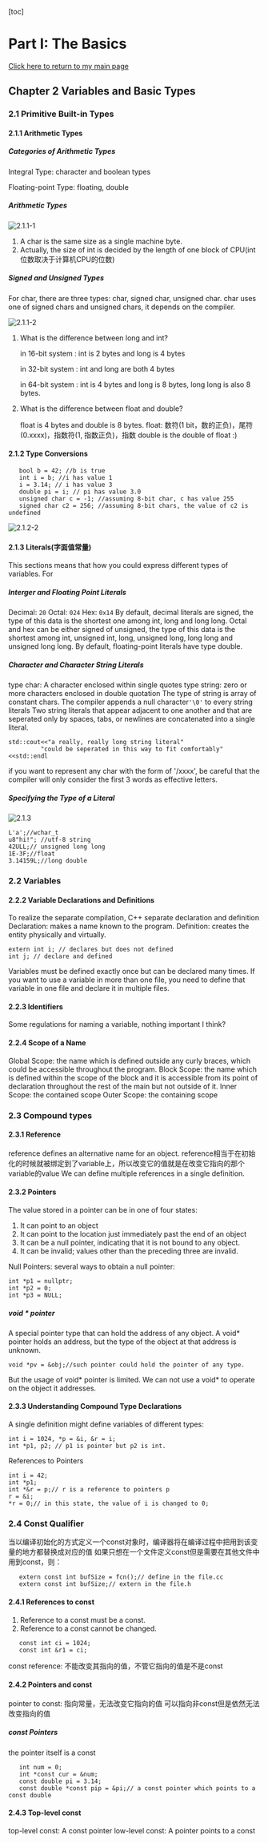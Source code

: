 [toc]
# Part I: The Basics

<a href="../Menu.md">Click here to return to my main page</a>

## Chapter 2 Variables and Basic Types

### 2.1 Primitive Built-in Types

#### 2.1.1 Arithmetic Types

##### Categories of Arithmetic Types

Integral Type: character and boolean types

Floating-point Type: floating, double

##### Arithmetic Types

![2.1.1-1](2.1.1-1.png)

1. A char is the same size as a single machine byte.
2. Actually, the size of int is decided by the length of one block of CPU(int位数取决于计算机CPU的位数)

##### Signed and Unsigned Types

For char, there are three types: char, signed char, unsigned char. char uses one of signed chars and unsigned chars, it depends on the compiler.

![2.1.1-2](2.1.1-2.png)

1. What is the difference between long and int?

   in 16-bit system : int is 2 bytes and long is 4 bytes

   in 32-bit system : int and long are both 4 bytes

   in 64-bit system : int is 4 bytes and long is 8 bytes, long long is also 8 bytes.

2. What is the difference between float and double? 

   float is 4 bytes and double is 8 bytes.
   float: 数符(1 bit，数的正负)，尾符(0.xxxx)，指数符(1, 指数正负)，指数
   double is the double of float :)

#### 2.1.2 Type Conversions

```
   bool b = 42; //b is true 
   int i = b; //i has value 1
   i = 3.14; // i has value 3
   double pi = i; // pi has value 3.0
   unsigned char c = -1; //assuming 8-bit char, c has value 255
   signed char c2 = 256; //assuming 8-bit chars, the value of c2 is undefined
```
![2.1.2-2](2.1.2-1.png)
#### 2.1.3 Literals(字面值常量)
This sections means that how you could express different types of variables. For
##### Interger and Floating Point Literals
Decimal: `20`
Octal: `024`
Hex: `0x14`
By default, decimal literals are signed, the type of this data is the shortest one among int, long and long long.
Octal and hex can be either signed of unsigned, the type of this data is the shortest among int, unsigned int, long, unsigned long, long long and unsigned long long.
By default, floating-point literals have type double.
##### Character and Character String Literals
type char: A character enclosed within single quotes
type string: zero or more characters enclosed in double quotation
The type of string is array of constant chars. 
The compiler appends a null character`'\0'` to every string literals
Two string literals that appear adjacent to one another and that are seperated only by spaces, tabs, or newlines are concatenated into a single literal.
```
std::cout<<"a really, really long string literal"
         "could be seperated in this way to fit comfortably"<<std::endl
```
if you want to represent any char with the form of '/xxxx', be careful that the compiler will only consider the first 3 words as effective letters.
##### Specifying the Type of a Literal
![2.1.3](2.1.3-1.png)
```
L'a';//wchar_t
u8"hi!"; //utf-8 string
42ULL;// unsigned long long
1E-3F;//float
3.14159L;//long double
```

### 2.2 Variables
#### 2.2.2 Variable Declarations and Definitions
To realize the separate compilation, C++ separate declaration and definition
Declaration: makes a name known to the program. 
Definition: creates the entity physically and virtually.
```
extern int i; // declares but does not defined
int j; // declare and defined
```
Variables must be defined exactly once but can be declared many times.
If you want to use a variable in more than one file, you need to define that variable in one file and declare it in multiple files.

#### 2.2.3 Identifiers
Some regulations for naming a variable, nothing important I think?

#### 2.2.4 Scope of a Name
Global Scope: the name which is defined outside any curly braces, which could be accessible throughout the program.
Block Scope: the name which is defined within the scope of the block and it is accessible from its point of declaration throughout the rest of the main but not outside of it.
Inner Scope: the contained scope
Outer Scope: the containing scope

### 2.3 Compound types
#### 2.3.1 Reference
reference defines an alternative name for an object.
reference相当于在初始化的时候就被绑定到了variable上，所以改变它的值就是在改变它指向的那个variable的value
We can define multiple references in a single definition.
#### 2.3.2 Pointers
The value stored in a pointer can be in one of four states: 
1. It can point to an object
2. It can point to the location just immediately past the end of an object 
3. It can be a null pointer, indicating that it is not bound to any object.
4. It can be invalid; values other than the preceding three are invalid.

Null Pointers: 
several ways to obtain a null pointer:
```
int *p1 = nullptr;
int *p2 = 0;
int *p3 = NULL;
```

##### void * pointer
A special pointer type that can hold the address of any object. A void* pointer holds an address, but the type of the object at that address is unknown.
```
void *pv = &obj;//such pointer could hold the pointer of any type.
```
But the usage of void* pointer is limited. We can not use a void* to operate on the object it addresses.

#### 2.3.3 Understanding Compound Type Declarations
A single definition might define variables of different types:
```
int i = 1024, *p = &i, &r = i;
int *p1, p2; // p1 is pointer but p2 is int.
```
References to Pointers
```
int i = 42;
int *p1;
int *&r = p;// r is a reference to pointers p
r = &i;
*r = 0;// in this state, the value of i is changed to 0;
```

### 2.4 Const Qualifier
当以编译初始化的方式定义一个const对象时，编译器将在编译过程中把用到该变量的地方都替换成对应的值
如果只想在一个文件定义const但是需要在其他文件中用到const，则：
```
   extern const int bufSize = fcn();// define in the file.cc
   extern const int bufSize;// extern in the file.h
```
#### 2.4.1 References to const
1. Reference to a const must be a const.
2. Reference to a const cannot be changed.
```
   const int ci = 1024;
   const int &r1 = ci;
```
const reference: 不能改变其指向的值，不管它指向的值是不是const

#### 2.4.2 Pointers and const
pointer to const: 指向常量，无法改变它指向的值
可以指向非const但是依然无法改变指向的值

##### const Pointers
the pointer itself is a const
```
   int num = 0;
   int *const cur = &num;
   const double pi = 3.14;
   const double *const pip = &pi;// a const pointer which points to a const double
```
#### 2.4.3 Top-level const
top-level const: A const pointer
low-level const: A pointer points to a const

